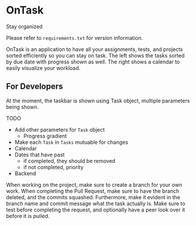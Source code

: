 # OnTask
Stay organized

Please refer to `requirements.txt` for version information.

OnTask is an application to have all your assignments, tests, and projects sorted efficiently so you can stay on task.
The left shows the tasks sorted by due date with progress shown as well. The right shows a calendar to easily visualize your
workload.

## For Developers

At the moment, the taskbar is shown using Task object, multiple parameters being shown.

TODO
- Add other parameters for `Task` object
   - Progress gradient
- Make each `Task` in `Tasks` mutuable for changes
- Calendar
- Dates that have past
   - if completed, they should be removed
   - if not completed, priority
- Backend

When working on the project, make sure to create a branch for your own work. When completing the Pull Request, make sure to have the branch deleted, and the commits squashed. Furthermore, make it evident in the branch name and commit message what the task actually is. Make sure to test before completing the request, and optionally have a peer look over it before it is pulled.
